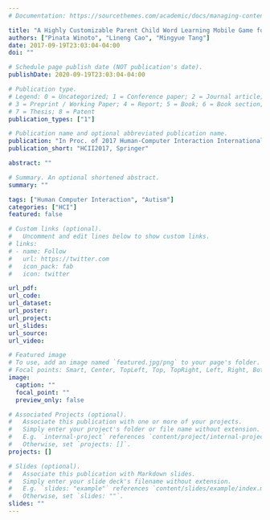```yaml
---
# Documentation: https://sourcethemes.com/academic/docs/managing-content/

title: "A Highly Customizable Parent Child Word Learning Mobile Game for Chinese Children With Autism"
authors: ["Pinata Winoto", "Lineng Cao", "Mingyue Tang"]
date: 2017-09-19T23:03:04-04:00
doi: ""

# Schedule page publish date (NOT publication's date).
publishDate: 2020-09-19T23:03:04-04:00

# Publication type.
# Legend: 0 = Uncategorized; 1 = Conference paper; 2 = Journal article;
# 3 = Preprint / Working Paper; 4 = Report; 5 = Book; 6 = Book section;
# 7 = Thesis; 8 = Patent
publication_types: ["1"]

# Publication name and optional abbreviated publication name.
publication: "In Proc. of 2017 Human-Computer Interaction International Conference (HCII2017), pp. 545-554, Springer."
publication_short: "HCII2017, Springer"

abstract: ""

# Summary. An optional shortened abstract.
summary: ""

tags: ["Human Computer Interaction", "Autism"]
categories: ["HCI"]
featured: false

# Custom links (optional).
#   Uncomment and edit lines below to show custom links.
# links:
# - name: Follow
#   url: https://twitter.com
#   icon_pack: fab
#   icon: twitter

url_pdf:
url_code:
url_dataset:
url_poster:
url_project:
url_slides:
url_source:
url_video:

# Featured image
# To use, add an image named `featured.jpg/png` to your page's folder. 
# Focal points: Smart, Center, TopLeft, Top, TopRight, Left, Right, BottomLeft, Bottom, BottomRight.
image:
  caption: ""
  focal_point: ""
  preview_only: false

# Associated Projects (optional).
#   Associate this publication with one or more of your projects.
#   Simply enter your project's folder or file name without extension.
#   E.g. `internal-project` references `content/project/internal-project/index.md`.
#   Otherwise, set `projects: []`.
projects: []

# Slides (optional).
#   Associate this publication with Markdown slides.
#   Simply enter your slide deck's filename without extension.
#   E.g. `slides: "example"` references `content/slides/example/index.md`.
#   Otherwise, set `slides: ""`.
slides: ""
---
```


